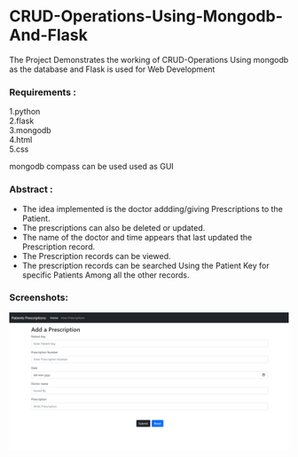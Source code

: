# CRUD-Operations-Using-Mongodb-And-Flask
The Project Demonstrates the working of CRUD-Operations Using mongodb as the database and Flask is used for Web Development

### Requirements : <br/> 
1.python <br/>
2.flask <br/>
3.mongodb <br/>
4.html <br/>
5.css <br/>

mongodb compass can be used used as GUI<br/>

### Abstract : <br/> 
* The idea implemented is the doctor addding/giving Prescriptions to the Patient.<br/> 
* The prescriptions can also be deleted or updated.<br/> 
* The name of the doctor and time appears that last updated the Prescription record.<br/>
* The Prescription records can be viewed.<br/>
* The prescription records can be searched Using the Patient Key for specific Patients Among all the other records.<br/> 

### Screenshots: <br/> 
![My Image](1.png)



